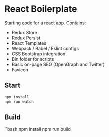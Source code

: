 # React Boilerplate

Starting code for a react app. Contains:

- Redux Store
- Redux Persist
- React Templates
- Webpack / Babel / Eslint configs
- CSS Bootstrap integration
- Bin folder for scripts
- Basic on-page SEO (OpenGraph and Twitter)
- Favicon

## Start

```bash
npm install
npm run watch
```

## Build

``bash
npm install
npm run build
```

